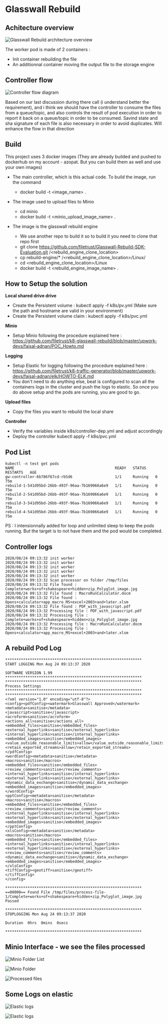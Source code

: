# Glasswall Rebuild

## Achitecture overview

![Glasswall Rebuild architecture overview](architecture.png)

The worker pod is made of 2 containers :

- Init container rebuilding the file
- An additionnal container moving the output file to the storage engine

## Controller flow

![Controller flow diagram](controller-flow.png)

Based on our last discussion during there call (i understand better the requirement), and i think we should have the controller to consume the files from a queue/topic, and also controls the result of pod execution in order to report it back on a queue/topic in order to be consumed.
Savind state and sha signature of each file is also necessary in order to avoid duplicates. Will enhance the flow in that direction 

## Build

This project uses 3 docker images (They are already builded and pushed to dockerhub on my account - azopat. But you can build them as well and use your own images)
- The main controller, which is this actual code. To build the image, run the command
	- docker build -t <image_name> .

- The image used to upload files to Minio
	- cd minio
	- docker build -t <minio_upload_image_name> .

- The image is the glasswall rebuild engine
	- We use another repo to build it so to build it you need to clone that repo first
	- git clone https://github.com/filetrust/Glasswall-Rebuild-SDK-Evaluation.git /<rebuild_engine_clone_location>
	- cp rebuild-engine/* /<rebuild_engine_clone_location>/Linux/
	- cd <rebuild_engine_clone_location>/Linux
	- docker build -t <rebuild_engine_image_name> .


## How to Setup the solution
**Local shared drive drive**

- Create the Persistent volume : kubectl apply -f k8s/pv.yml (Make sure the path and hostname are valid in your environment)
- Create the Persistent volume claim : kubectl apply -f k8s/pvc.yml

**Minio**

- Setup Minio following the procedure explained here : https://github.com/filetrust/k8-glasswall-rebuild/blob/master/upwork-devs/faisal-adnan/POC_Howto.md

**Logging**

- Setup Elastic for logging following the procedure explained here : https://github.com/filetrust/k8-traffic-generator/blob/master/upwork-devs/faisal-adnan/elk/HOWTO-ELK.md
- You don't need to do anything else, beat is configured to scan all the containers logs in the cluster and push the logs to elastic. So once you do above setup and the pods are running, you are good to go.

**Upload files**

- Copy the files you want to rebuild the local share

**Controller**

- Verify the variables inside k8s/controller-dep.yml and adjust accordingly
- Deploy the controller kubectl apply -f k8s/pvc.yml



Pod List
----------
```
kubectl -n test get pods
NAME                                             READY   STATUS    RESTARTS   AGE
gw-controller-6b786f67cd-rb5d6                   1/1     Running   0          75m
rebuild-1-541d95bd-26bb-493f-96aa-7b169066a6e9   1/1     Running   0          75m
rebuild-2-541d95bd-26bb-493f-96aa-7b169066a6e9   1/1     Running   0          75m
rebuild-3-541d95bd-26bb-493f-96aa-7b169066a6e9   1/1     Running   0          75m
rebuild-4-541d95bd-26bb-493f-96aa-7b169066a6e9   1/1     Running   0          75m
```

PS : I intensionnally added for loop and unlimited sleep to keep the pods running. But the target is to not have them and the pod would be completed.

Controller logs
--------------
```
2020/08/24 09:13:32 init worker
2020/08/24 09:13:32 init worker
2020/08/24 09:13:32 init worker
2020/08/24 09:13:32 init worker
2020/08/24 09:13:32 init worker
2020/08/24 09:13:32 Scan processor on folder /tmp/files
2020/08/24 09:13:32 File found : Complete+works+of+shakespeare+hidden+zip_Polyglot_image.jpg
2020/08/24 09:13:32 File found : MacroRunCalculator.docm
2020/08/24 09:13:32 File found : Opens+calculator+app_macro_MS+excel+2003+and+later.xlsm
2020/08/24 09:13:32 File found : PDF_with_javascript.pdf
2020/08/24 09:13:32 Processing file : PDF_with_javascript.pdf
2020/08/24 09:13:32 Processing file : Complete+works+of+shakespeare+hidden+zip_Polyglot_image.jpg
2020/08/24 09:13:32 Processing file : MacroRunCalculator.docm
2020/08/24 09:13:32 Processing file : Opens+calculator+app_macro_MS+excel+2003+and+later.xlsm
```

A rebuild Pod Log
------
```
*************************************************************
START LOGGING Mon Aug 24 09:13:37 2020

SOFTWARE VERSION 1.99
*************************************************************
*************************************************************
Process Settings
*************************************************************
*************************************************************
<?xml version="1.0" encoding="utf-8"?>
<config><pdfConfig><watermark>Glasswall Approved</watermark>
<metadata>sanitise</metadata>
<javascript>sanitise</javascript>
<acroform>sanitise</acroform>
<actions_all>sanitise</actions_all>
<embedded_files>sanitise</embedded_files>
<external_hyperlinks>sanitise</external_hyperlinks>
<internal_hyperlinks>sanitise</internal_hyperlinks>
<embedded_images>sanitise</embedded_images>
<value_outside_reasonable_limits>allow</value_outside_reasonable_limits>
<retain_exported_streams>allow</retain_exported_streams>
</pdfConfig>
<wordConfig><metadata>sanitise</metadata>
<macros>sanitise</macros>
<embedded_files>sanitise</embedded_files>
<review_comments>sanitise</review_comments>
<internal_hyperlinks>sanitise</internal_hyperlinks>
<external_hyperlinks>sanitise</external_hyperlinks>
<dynamic_data_exchange>sanitise</dynamic_data_exchange>
<embedded_images>sanitise</embedded_images>
</wordConfig>
<pptConfig><metadata>sanitise</metadata>
<macros>sanitise</macros>
<embedded_files>sanitise</embedded_files>
<review_comments>sanitise</review_comments>
<internal_hyperlinks>sanitise</internal_hyperlinks>
<external_hyperlinks>sanitise</external_hyperlinks>
<embedded_images>sanitise</embedded_images>
</pptConfig>
<xlsConfig><metadata>sanitise</metadata>
<macros>sanitise</macros>
<embedded_files>sanitise</embedded_files>
<internal_hyperlinks>sanitise</internal_hyperlinks>
<external_hyperlinks>sanitise</external_hyperlinks>
<review_comments>sanitise</review_comments>
<dynamic_data_exchange>sanitise</dynamic_data_exchange>
<embedded_images>sanitise</embedded_images>
</xlsConfig>
<tiffConfig><geotiff>sanitise</geotiff>
</tiffConfig>
</config>

*************************************************************
==00000== Found File /tmp/files/process-file-1/Complete+works+of+shakespeare+hidden+zip_Polyglot_image.jpg    Passed

*************************************************************
STOPLOGGING Mon Aug 24 09:13:37 2020

Duration  0hrs  0mins  0secs

*************************************************************
```


Minio Interface - we see the files processed
------

![Minio Folder List](logs/folder_list.png)


![Minio Folder](logs/folder.png)


![Processed files](logs/processed_file.png)


Some Logs on elastic
------

![Elastic logs](logs/elastic1.png)

![Elastic logs](logs/elastic.png)


